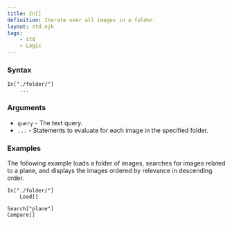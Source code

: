 ```yaml
---
title: In[]
definition: Iterate over all images in a folder.
layout: std.njk
tags:
    - std
    - Logic
---
```


### Syntax

```
In["./folder/"]
    ...
```

### Arguments

- `query` - The text query.
- `...` - Statements to evaluate for each image in the specified folder.

### Examples

The following example loads a folder of images, searches for images related to a plane, and displays the images ordered by relevance in descending order.

```
In["./folder/"]
    Load[]

Search["plane"]
Compare[]
```